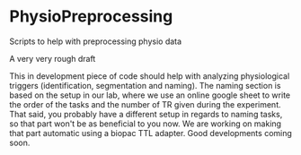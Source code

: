 # PhysioPreprocessing
Scripts to help with preprocessing physio data

A very very rough draft

This in development piece of code should help with analyzing physiological triggers (identification, segmentation and naming).
The naming section is based on the setup in our lab, where we use an online google sheet to write the order of the tasks and the number of TR given during the experiment.
That said, you probably have a different setup in regards to naming tasks, so that part won't be as beneficial to you now. We are working on making that part automatic using a biopac TTL adapter. Good developments coming soon.
